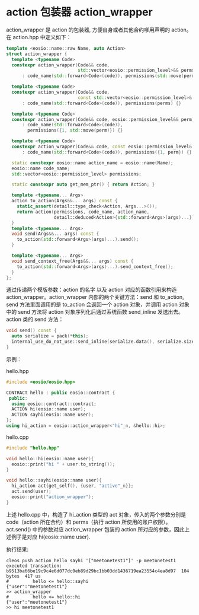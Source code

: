 # action 包装器 action_wrapper

action_wrapper 是 action 的包装器, 方便自身或者其他合约嗲用声明的 action。在 action.hpp 中定义如下：

```c++
template <eosio::name::raw Name, auto Action>
struct action_wrapper {
  template <typename Code>
  constexpr action_wrapper(Code&& code,
                           std::vector<eosio::permission_level>&& perms)
      : code_name(std::forward<Code>(code)), permissions(std::move(perms)) {}

  template <typename Code>
  constexpr action_wrapper(Code&& code,
                           const std::vector<eosio::permission_level>& perms)
      : code_name(std::forward<Code>(code)), permissions(perms) {}

  template <typename Code>
  constexpr action_wrapper(Code&& code, eosio::permission_level&& perm)
      : code_name(std::forward<Code>(code)),
        permissions({1, std::move(perm)}) {}

  template <typename Code>
  constexpr action_wrapper(Code&& code, const eosio::permission_level& perm)
      : code_name(std::forward<Code>(code)), permissions({1, perm}) {}

  static constexpr eosio::name action_name = eosio::name(Name);
  eosio::name code_name;
  std::vector<eosio::permission_level> permissions;

  static constexpr auto get_mem_ptr() { return Action; }

  template <typename... Args>
  action to_action(Args&&... args) const {
    static_assert(detail::type_check<Action, Args...>());
    return action(permissions, code_name, action_name,
                  detail::deduced<Action>{std::forward<Args>(args)...});
  }
  template <typename... Args>
  void send(Args&&... args) const {
    to_action(std::forward<Args>(args)...).send();
  }

  template <typename... Args>
  void send_context_free(Args&&... args) const {
    to_action(std::forward<Args>(args)...).send_context_free();
  }
};
```

通过传递两个模版参数：action 的名字 以及 action 对应的函数引用来构造 action_wrapper。action_wrapper 内部的两个关键方法：send 和 to_action,  send 方法里面调用的是 to_action 会返回一个 action 对象，并调用 action 对象中的 send 方法将 action 对象序列化后通过系统函数 send_inline 发送出去。 
action 类的 send 方法：

```c++
void send() const {
  auto serialize = pack(*this);
  internal_use_do_not_use::send_inline(serialize.data(), serialize.size());
}
```

示例：

hello.hpp

```c++
#include <eosio/eosio.hpp>

CONTRACT hello : public eosio::contract {
 public:
  using eosio::contract::contract;
  ACTION hi(eosio::name user);
  ACTION sayhi(eosio::name user); 
};
using hi_action = eosio::action_wrapper<"hi"_n, &hello::hi>;
```

hello.cpp

```c++
#include "hello.hpp"

void hello::hi(eosio::name user){
  eosio::print("hi " + user.to_string());
}

void hello::sayhi(eosio::name user){
  hi_action act{get_self(), {user, "active"_n}};
  act.send(user);
  eosio::print("action_wrapper");
}
```

上述 hello.cpp 中，构造了 hi_action 类型的 act 对象，传入的两个参数分别是 code（action 所在合约）和 perms（执行 action 所使用的账户权限）。act.send() 中的参数对应 action_wrapper 包装的 action 所对应的参数，因此上述例子是对应 hi(eosio::name user).

执行结果:

```
cleos push action hello sayhi '["meetonetest1"]' -p meetonetest1                             
executed transaction: b9513ba66be19c9c4e6d077dc0eb89d29bc1bb03dd1436719ea23554c4ea8d97  104 bytes  417 us
#         hello <= hello::sayhi                 {"user":"meetonetest1"}
>> action_wrapper
#         hello <= hello::hi                    {"user":"meetonetest1"}
>> hi meetonetest1
```
